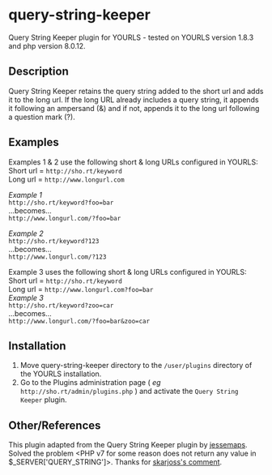 # query-string-keeper
Query String Keeper plugin for YOURLS - tested on YOURLS version 1.8.3 and php version 8.0.12.

Description
-----------
Query String Keeper retains the query string added to the short url and adds it to the long url. If the long URL already includes a query string, it appends it following an ampersand (&) and if not, appends it to the long url following a question mark (?).  

Examples
--------
Examples 1 & 2 use the following short & long URLs configured in YOURLS:  
Short url = `http://sho.rt/keyword`  
Long url  = `http://www.longurl.com`  

_Example 1_  
`http://sho.rt/keyword?foo=bar`  
...becomes...  
`http://www.longurl.com/?foo=bar`  

_Example 2_  
`http://sho.rt/keyword?123`  
...becomes...  
`http://www.longurl.com/?123`  

Example 3 uses the following short & long URLs configured in YOURLS:  
Short url = `http://sho.rt/keyword`  
Long url  = `http://www.longurl.com?foo=bar`  
_Example 3_  
`http://sho.rt/keyword?zoo=car`  
...becomes...  
`http://www.longurl.com/?foo=bar&zoo=car`  

Installation
------------
1. Move query-string-keeper directory to the `/user/plugins` directory of the YOURLS installation.  
2. Go to the Plugins administration page ( *eg* `http://sho.rt/admin/plugins.php` ) and activate the `Query String Keeper` plugin.  

Other/References
----------------
This plugin adapted from the Query String Keeper plugin by [jessemaps](https://github.com/jessemaps/yourls-query-string-keeper).
Solved the problem <PHP v7 for some reason does not return any value in $_SERVER['QUERY_STRING']>.
Thanks for [skarjoss's comment](https://github.com/jessemaps/yourls-query-string-keeper/issues/1#issuecomment-1039690531). 

